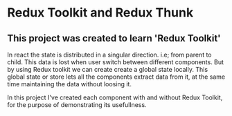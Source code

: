 # Redux Toolkit and Redux Thunk
## This project was created to learn 'Redux Toolkit'
In react the state is distributed in a singular direction. i.e; from parent to child.
This data is lost when user switch between different components. But by using Redux toolkit we 
can create create a global state locally. This global state or store lets all the components 
extract data from it, at the same time maintaining the data without loosing it.

In this project I've created each component with and without Redux Toolkit,
for the purpose of demonstrating its usefullness.